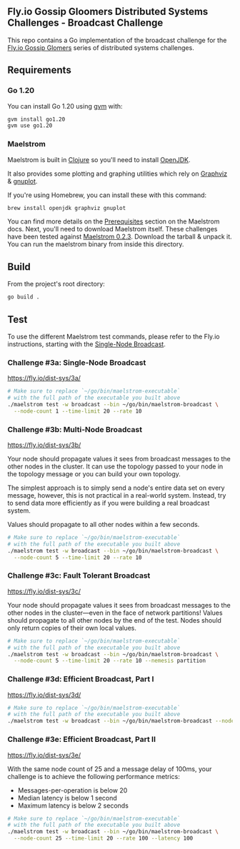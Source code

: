 ## Fly.io Gossip Gloomers Distributed Systems Challenges - Broadcast Challenge

This repo contains a Go implementation of the broadcast challenge for the [Fly.io Gossip Glomers](https://fly.io/dist-sys/) series of distributed systems challenges.

## Requirements

### Go 1.20

You can install Go 1.20 using [gvm](https://github.com/moovweb/gvm) with:

```bash
gvm install go1.20
gvm use go1.20
```

### Maelstrom

Maelstrom is built in [Clojure](https://clojure.org/) so you'll need to install [OpenJDK](https://openjdk.org/).

It also provides some plotting and graphing utilities which rely on [Graphviz](https://graphviz.org/) & [gnuplot](http://www.gnuplot.info/).

If you're using Homebrew, you can install these with this command:

```bash
brew install openjdk graphviz gnuplot
```

You can find more details on the [Prerequisites](https://github.com/jepsen-io/maelstrom/blob/main/doc/01-getting-ready/index.md#prerequisites) section on the Maelstrom docs. Next, you'll need to download Maelstrom itself. These challenges have been tested against [Maelstrom 0.2.3](https://github.com/jepsen-io/maelstrom/releases/tag/v0.2.3). Download the tarball & unpack it. You can run the maelstrom binary from inside this directory.

## Build

From the project's root directory:

```bash
go build .
```

## Test

To use the different Maelstrom test commands, please refer to the Fly.io instructions, starting with the [Single-Node Broadcast](https://fly.io/dist-sys/3a/).

### Challenge #3a: Single-Node Broadcast

https://fly.io/dist-sys/3a/

```bash
# Make sure to replace `~/go/bin/maelstrom-executable`
# with the full path of the executable you built above
./maelstrom test -w broadcast --bin ~/go/bin/maelstrom-broadcast \
  --node-count 1 --time-limit 20 --rate 10
```

### Challenge #3b: Multi-Node Broadcast

https://fly.io/dist-sys/3b/

Your node should propagate values it sees from broadcast messages to the other nodes in the cluster. It can use the topology passed to your node in the topology message or you can build your own topology.

The simplest approach is to simply send a node's entire data set on every message, however, this is not practical in a real-world system. Instead, try to send data more efficiently as if you were building a real broadcast system.

Values should propagate to all other nodes within a few seconds.

```bash
# Make sure to replace `~/go/bin/maelstrom-executable`
# with the full path of the executable you built above
./maelstrom test -w broadcast --bin ~/go/bin/maelstrom-broadcast \
  --node-count 5 --time-limit 20 --rate 10
```

### Challenge #3c: Fault Tolerant Broadcast

https://fly.io/dist-sys/3c/

Your node should propagate values it sees from broadcast messages to the other nodes in the cluster—even in the face of network partitions! Values should propagate to all other nodes by the end of the test. Nodes should only return copies of their own local values.

```bash
# Make sure to replace `~/go/bin/maelstrom-executable`
# with the full path of the executable you built above
./maelstrom test -w broadcast --bin ~/go/bin/maelstrom-broadcast \
  --node-count 5 --time-limit 20 --rate 10 --nemesis partition
```

### Challenge #3d: Efficient Broadcast, Part I

https://fly.io/dist-sys/3d/

```bash
# Make sure to replace `~/go/bin/maelstrom-executable`
# with the full path of the executable you built above
./maelstrom test -w broadcast --bin ~/go/bin/maelstrom-broadcast --node-count 25 --time-limit 20 --rate 100 --latency 100
```

### Challenge #3e: Efficient Broadcast, Part II

https://fly.io/dist-sys/3e/

With the same node count of 25 and a message delay of 100ms, your challenge is to achieve the following performance metrics:

- Messages-per-operation is below 20
- Median latency is below 1 second
- Maximum latency is below 2 seconds

```bash
# Make sure to replace `~/go/bin/maelstrom-executable`
# with the full path of the executable you built above
./maelstrom test -w broadcast --bin ~/go/bin/maelstrom-broadcast \
  --node-count 25 --time-limit 20 --rate 100 --latency 100
```
